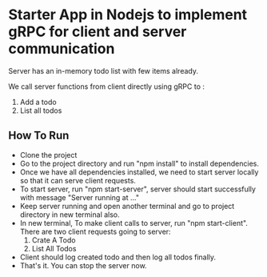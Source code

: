 # Starter App in Nodejs to implement gRPC for client and server communication

Server has an in-memory todo list with few items already.

We call server functions from client directly using gRPC to :

1. Add a todo
2. List all todos

## How To Run

- Clone the project
- Go to the project directory and run "npm install" to install dependencies.
- Once we have all dependencies installed, we need to start server locally so that it can serve client requests.
- To start server, run "npm start-server", server should start successfully with message "Server running at ..."
- Keep server running and open another terminal and go to project directory in new terminal also.
- In new terminal, To make client calls to server, run "npm start-client". There are two client requests going to server:
  1. Crate A Todo
  2. List All Todos
- Client should log created todo and then log all todos finally.
- That's it. You can stop the server now.

